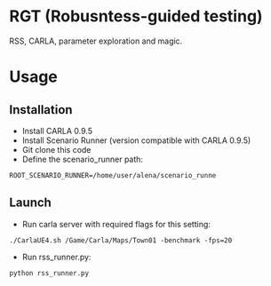 # RGT (Robusntess-guided testing)
RSS, CARLA, parameter exploration and magic.

# Usage
## Installation
- Install CARLA 0.9.5
- Install Scenario Runner (version compatible with CARLA 0.9.5)
- Git clone this code
- Define the scenario_runner path:
```
ROOT_SCENARIO_RUNNER=/home/user/alena/scenario_runne
``` 

## Launch 
- Run carla server with required flags for this setting: 
```
./CarlaUE4.sh /Game/Carla/Maps/Town01 -benchmark -fps=20
```
- Run rss_runner.py:
```
python rss_runner.py
```
